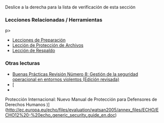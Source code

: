 [Title]: # (¿Y ahora qué?)
[Difficulty]: # (Principiante)
[Order]: # (0)

Deslice a la derecha para la lista de verificación de esta sección

###  Lecciones Relacionadas / Herramientas 
p>

*   [Lecciones de Preparación](umbrella://lesson/preparation)
*   [Lección de Protección de Archivos](umbrella://lesson/protecting-files)
*   [Lección de Respaldo](umbrella://lesson/backing-up)


### Otras lecturas

*   [Buenas Prácticas Revisión Número 8: Gestión de la seguridad operacional en entornos violentos (Edición revisada)](www.odihpn.org/download/gpr_8_revised2pdf)
*   [
*   
Protección Internacional: Nuevo Manual de Protección para Defensores de Derechos Humanos )](http://ec.europa.eu/echo/files/evaluation/watsan2005/annex_files/ECHO/ECHO12%20-%20echo_generic_security_guide_en.doc)
